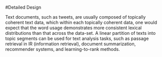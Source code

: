 #Detailed Design

Text documents, such as tweets, are usually composed of topically coherent text data, which
within each topically coherent data, one would expect that the word usage demonstrates more
consistent lexical distributions than that across the data-set. A linear partition of texts into topic
segments can be used for text analysis tasks, such as passage retrieval in IR (information
retrieval), document summarization, recommender systems, and learning-to-rank methods.







